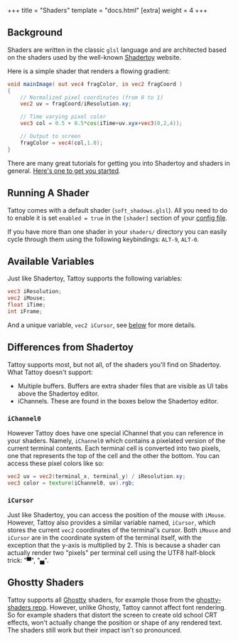 +++
title = "Shaders"
template = "docs.html"
[extra]
weight = 4
+++

## Background

Shaders are written in the classic `glsl` language and are architected based on the shaders used by the well-known [Shadertoy](https://www.shadertoy.com/) website.

Here is a simple shader that renders a flowing gradient:
```glsl
void mainImage( out vec4 fragColor, in vec2 fragCoord )
{
    // Normalized pixel coordinates (from 0 to 1)
    vec2 uv = fragCoord/iResolution.xy;

    // Time varying pixel color
    vec3 col = 0.5 + 0.5*cos(iTime+uv.xyx+vec3(0,2,4));

    // Output to screen
    fragColor = vec4(col,1.0);
}
```

There are many great tutorials for getting you into Shadertoy and shaders in general. [Here's one to get you started](https://agatedragon.blog/2024/01/14/shadertoy-introduction/).

## Running A Shader

Tattoy comes with a default shader (`soft_shadows.glsl`). All you need to do to enable it is set `enabled = true` in the `[shader]` section of your [config file](/docs/config).

If you have more than one shader in your `shaders/` directory you can easily cycle through them using the following keybindings: `ALT-9`, `ALT-0`.

## Available Variables

Just like Shadertoy, Tattoy supports the following variables:
```glsl
vec3 iResolution;
vec2 iMouse;
float iTime;
int iFrame;
```

And a unique variable, `vec2 iCursor`, see [below](#icursor) for more details.

## Differences from Shadertoy

Tattoy supports most, but not all, of the shaders you'll find on Shadertoy. What Tattoy doesn't support:

* Multiple buffers. Buffers are extra shader files that are visible as UI tabs above the Shadertoy editor. 
* iChannels. These are found in the boxes below the Shadertoy editor.

### `iChannel0`
However Tattoy does have one special iChannel that you can reference in your shaders. Namely, `iChannel0` which contains a pixelated version of the current terminal contents. Each terminal cell is converted into two pixels, one that represents the top of the cell and the other the bottom. You can access these pixel colors like so:

```glsl
vec2 uv = vec2(terminal_x, terminal_y) / iResolution.xy;
vec3 color = texture(iChannel0, uv).rgb;
```

### `iCursor`

Just like Shadertoy, you can access the position of the mouse with `iMouse`. However, Tattoy also provides a similar variable named, `iCursor`, which stores the current `vec2` coordinates of the terminal's cursor. Both `iMouse` and `iCursor` are in the coordinate system of the terminal itself, with the exception that the y-axis is multiplied by 2. This is because a shader can actually render two "pixels" per terminal cell using the UTF8 half-block trick: "▀", "▄".

## Ghostty Shaders
Tattoy supports all [Ghostty](https://ghostty.org) shaders, for example those from the [ghostty-shaders repo](https://github.com/hackr-sh/ghostty-shaders). However, unlike Ghosty, Tattoy cannot affect font rendering. So for example shaders that distort the screen to create old school CRT effects, won't actually change the position or shape of any rendered text. The shaders still work but their impact isn't so pronounced.
